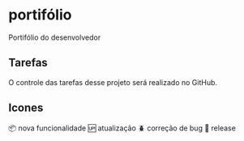 # portifólio

Portifólio do desenvolvedor

## Tarefas

O controle das tarefas desse projeto será realizado no GitHub.

## Icones

:package: nova funcionalidade
:up: atualização
:beetle: correção de bug
:checkered_flag: release
